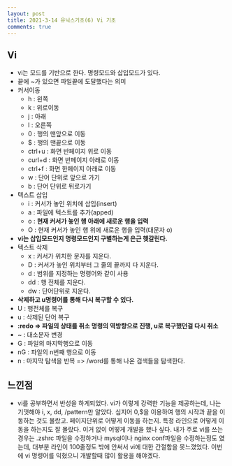 ```yaml
---
layout: post
title: 2021-3-14 유닉스기초(6) Vi 기초
comments: true
---
```


##  Vi

- vi는 모드를 기반으로 한다. 명령모드와 삽입모드가 있다.
- 끝에 ~가 있으면 파일끝에 도달했다는 의미
- 커서이동
  - h : 왼쪽
  - k : 위로이동
  - j : 아래
  - l : 오른쪽
  - 0 : 행의 맨앞으로 이동
  - $ : 행의 맨끝으로 이동
  - ctrl+u : 화면 반페이지 위로 이동
  - curl+d : 화면 반페이지 아래로 이동
  - ctrl+f : 화면 한페이지 아래로 이동
  - w : 단어 단위로 앞으로 가기
  - b : 단어 단위로 뒤로가기
- 텍스트 삽입
  - i : 커서가 놓인 위치에 삽입(insert)
  - a : 파일에 텍스트를 추가(apped)
  - o : **현재 커서가 놓인 행 아래에 새로운 행을 입력**
  - O : 현재 커서가 놓인 행 위에 새로운 행을 입력(대문자 o)
- **vi는 삽입모드인지 명령모드인지 구별하는게 은근 헷갈린다.**
- 텍스트 삭제
  - x : 커서가 위치한 문자를 지운다.
  - D : 커서가 놓인 위치부터 그 줄의 끝까지 다 지운다.
  - d : 범위를 지정하는 명령어와 같이 사용
  - dd : 행 전체를 지운다.
  - dw : 단어단위로 지운다.
- **삭제하고 u명령어를 통해 다시 복구할 수 있다.**
- U : 행전체를 복구
- u : 삭제된 단어 복구
- **:redo => 파일의 상태를 취소 명령의 역방향으로 진행, u로 복구했던걸 다시 취소**
- ~ : 대소문자 변경
- G : 파일의 마지막행으로 이동
- nG : 파일의 n번째 행으로 이동
- n : 마지막 탐색을 반복 => /word를 통해 나온 검색들을 탐색한다.

## 느낀점
- vi를 공부하면서 반성을 하게되었다. vi가 이렇게 강력한 기능을 제공하는데, 나는 기껏해야 i, x, dd, /pattern만 알았다. 심지어 0,$을 이용하여 행의 시작과 끝을 이동하는 것도 몰랐고. 페이지단위로 어떻게 이동을 하는지. 특정 라인으로 어떻게 이동을 하는지도 잘 몰랐다. 이거 없이 어떻게 개발을 했나 싶다. 내가 주로 vi를 쓰는경우는 .zshrc 파일을 수정하거나 mysql이나 nginx conf파일을 수정하는정도 였는데, 대부분 라인이 100줄정도 밖에 안써서 vi에 대한 간절함을 못느꼈었다. 이번에 vi 명령어를 익혔으니 개발할때 많이 활용을 해야겠다. 
